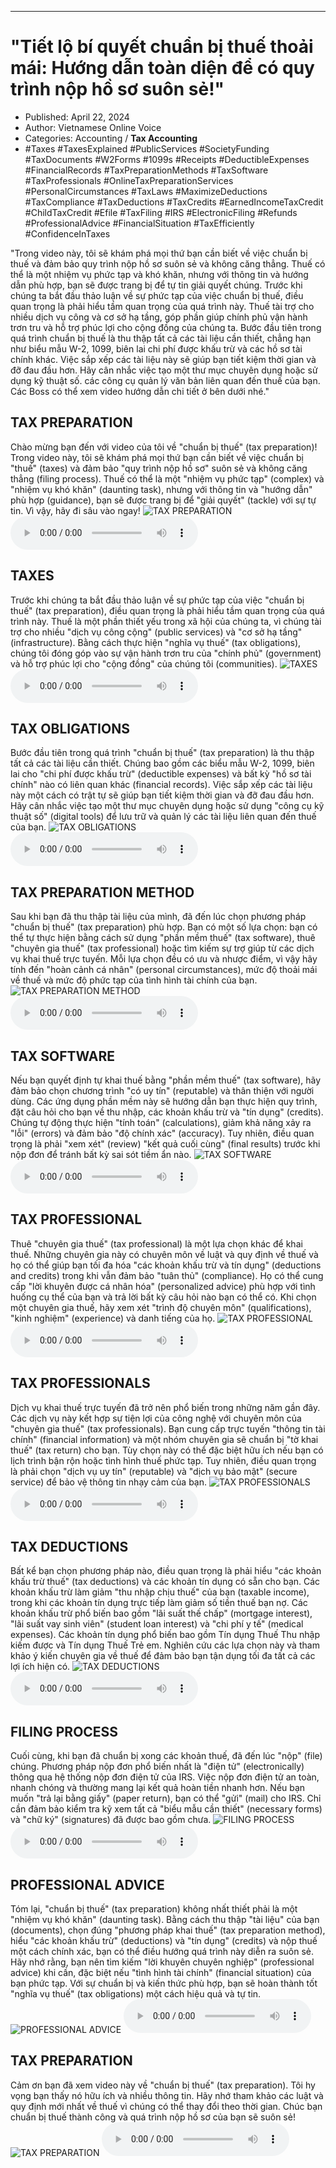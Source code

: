 
---

# \"Tiết lộ bí quyết chuẩn bị thuế thoải mái: Hướng dẫn toàn diện để có quy trình nộp hồ sơ suôn sẻ!\"

- Published: April 22, 2024
- Author: Vietnamese Online Voice
- Categories: Accounting / **Tax Accounting**
- #Taxes #TaxesExplained #PublicServices #SocietyFunding #TaxDocuments #W2Forms #1099s #Receipts #DeductibleExpenses #FinancialRecords #TaxPreparationMethods #TaxSoftware #TaxProfessionals #OnlineTaxPreparationServices #PersonalCircumstances #TaxLaws #MaximizeDeductions #TaxCompliance #TaxDeductions #TaxCredits #EarnedIncomeTaxCredit #ChildTaxCredit #Efile #TaxFiling #IRS #ElectronicFiling #Refunds #ProfessionalAdvice #FinancialSituation #TaxEfficiently #ConfidenceInTaxes

"Trong video này, tôi sẽ khám phá mọi thứ bạn cần biết về việc chuẩn bị thuế và đảm bảo quy trình nộp hồ sơ suôn sẻ và không căng thẳng. Thuế có thể là một nhiệm vụ phức tạp và khó khăn, nhưng với thông tin và hướng dẫn phù hợp, bạn sẽ được trang bị để tự tin giải quyết chúng. Trước khi chúng ta bắt đầu thảo luận về sự phức tạp của việc chuẩn bị thuế, điều quan trọng là phải hiểu tầm quan trọng của quá trình này. Thuế tài trợ cho nhiều dịch vụ công và cơ sở hạ tầng, góp phần giúp chính phủ vận hành trơn tru và hỗ trợ phúc lợi cho cộng đồng của chúng ta. Bước đầu tiên trong quá trình chuẩn bị thuế là thu thập tất cả các tài liệu cần thiết, chẳng hạn như biểu mẫu W-2, 1099, biên lai chi phí được khấu trừ và các hồ sơ tài chính khác. Việc sắp xếp các tài liệu này sẽ giúp bạn tiết kiệm thời gian và đỡ đau đầu hơn. Hãy cân nhắc việc tạo một thư mục chuyên dụng hoặc sử dụng kỹ thuật số. các công cụ quản lý văn bản liên quan đến thuế của bạn. Các Boss có thể xem video hướng dẫn chi tiết ở bên dưới nhé."


## TAX PREPARATION

Chào mừng bạn đến với video của tôi về "chuẩn bị thuế" (tax preparation)! Trong video này, tôi sẽ khám phá mọi thứ bạn cần biết về việc chuẩn bị "thuế" (taxes) và đảm bảo "quy trình nộp hồ sơ" suôn sẻ và không căng thẳng (filing process). Thuế có thể là một "nhiệm vụ phức tạp" (complex) và "nhiệm vụ khó khăn" (daunting task), nhưng với thông tin và "hướng dẫn" phù hợp (guidance), bạn sẽ được trang bị để "giải quyết" (tackle) với sự tự tin. Vì vậy, hãy đi sâu vào ngay!
![TAX PREPARATION](https://http-archiver-apis-production-80.schnworks.com/storage/images/transitions/2024-04-22/transition--57311909531-Montserrat-Bold-880E4F.jpg)
<audio controls>
    <source src="https://http-archiver-apis-production-80.schnworks.com/storage/audio/file-42002309740.mp3" type="audio/mpeg">
</audio>



## TAXES

Trước khi chúng ta bắt đầu thảo luận về sự phức tạp của việc "chuẩn bị thuế" (tax preparation), điều quan trọng là phải hiểu tầm quan trọng của quá trình này. Thuế là một phần thiết yếu trong xã hội của chúng ta, vì chúng tài trợ cho nhiều "dịch vụ công cộng" (public services) và "cơ sở hạ tầng" (infrastructure). Bằng cách thực hiện "nghĩa vụ thuế" (tax obligations), chúng tôi đóng góp vào sự vận hành trơn tru của "chính phủ" (government) và hỗ trợ phúc lợi cho "cộng đồng" của chúng tôi (communities).
![TAXES](https://http-archiver-apis-production-80.schnworks.com/storage/images/transitions/2024-04-22/transition-4621437323-Montserrat-ExtraBold-283593.jpg)
<audio controls>
    <source src="https://http-archiver-apis-production-80.schnworks.com/storage/audio/file-34916347110.mp3" type="audio/mpeg">
</audio>



## TAX OBLIGATIONS

Bước đầu tiên trong quá trình "chuẩn bị thuế" (tax preparation) là thu thập tất cả các tài liệu cần thiết. Chúng bao gồm các biểu mẫu W-2, 1099, biên lai cho "chi phí được khấu trừ" (deductible expenses) và bất kỳ "hồ sơ tài chính" nào có liên quan khác (financial records). Việc sắp xếp các tài liệu này một cách có trật tự sẽ giúp bạn tiết kiệm thời gian và đỡ đau đầu hơn. Hãy cân nhắc việc tạo một thư mục chuyên dụng hoặc sử dụng "công cụ kỹ thuật số" (digital tools) để lưu trữ và quản lý các tài liệu liên quan đến thuế của bạn.
![TAX OBLIGATIONS](https://http-archiver-apis-production-80.schnworks.com/storage/images/transitions/2024-04-22/transition--44862268443-Montserrat-Black-9C27B0.jpg)
<audio controls>
    <source src="https://http-archiver-apis-production-80.schnworks.com/storage/audio/file-17826755184.mp3" type="audio/mpeg">
</audio>



## TAX PREPARATION METHOD

Sau khi bạn đã thu thập tài liệu của mình, đã đến lúc chọn phương pháp "chuẩn bị thuế" (tax preparation) phù hợp. Bạn có một số lựa chọn: bạn có thể tự thực hiện bằng cách sử dụng "phần mềm thuế" (tax software), thuê "chuyên gia thuế" (tax professional) hoặc tìm kiếm sự trợ giúp từ các dịch vụ khai thuế trực tuyến. Mỗi lựa chọn đều có ưu và nhược điểm, vì vậy hãy tính đến "hoàn cảnh cá nhân" (personal circumstances), mức độ thoải mái về thuế và mức độ phức tạp của tình hình tài chính của bạn.
![TAX PREPARATION METHOD](https://http-archiver-apis-production-80.schnworks.com/storage/images/transitions/2024-04-22/transition-23070368704-Montserrat-Thin-004895.jpg)
<audio controls>
    <source src="https://http-archiver-apis-production-80.schnworks.com/storage/audio/file-13012830085.mp3" type="audio/mpeg">
</audio>



## TAX SOFTWARE

Nếu bạn quyết định tự khai thuế bằng "phần mềm thuế" (tax software), hãy đảm bảo chọn chương trình "có uy tín" (reputable) và thân thiện với người dùng. Các ứng dụng phần mềm này sẽ hướng dẫn bạn thực hiện quy trình, đặt câu hỏi cho bạn về thu nhập, các khoản khấu trừ và "tín dụng" (credits). Chúng tự động thực hiện "tính toán" (calculations), giảm khả năng xảy ra "lỗi" (errors) và đảm bảo "độ chính xác" (accuracy). Tuy nhiên, điều quan trọng là phải "xem xét" (review) "kết quả cuối cùng" (final results) trước khi nộp đơn để tránh bất kỳ sai sót tiềm ẩn nào.
![TAX SOFTWARE](https://http-archiver-apis-production-80.schnworks.com/storage/images/transitions/2024-04-22/transition--17835327-Montserrat-Regular-9C27B0.jpg)
<audio controls>
    <source src="https://http-archiver-apis-production-80.schnworks.com/storage/audio/file-17916529806.mp3" type="audio/mpeg">
</audio>



## TAX PROFESSIONAL

Thuê "chuyên gia thuế" (tax professional) là một lựa chọn khác để khai thuế. Những chuyên gia này có chuyên môn về luật và quy định về thuế và họ có thể giúp bạn tối đa hóa "các khoản khấu trừ và tín dụng" (deductions and credits) trong khi vẫn đảm bảo "tuân thủ" (compliance). Họ có thể cung cấp "lời khuyên được cá nhân hóa" (personalized advice) phù hợp với tình huống cụ thể của bạn và trả lời bất kỳ câu hỏi nào bạn có thể có. Khi chọn một chuyên gia thuế, hãy xem xét "trình độ chuyên môn" (qualifications), "kinh nghiệm" (experience) và danh tiếng của họ.
![TAX PROFESSIONAL](https://http-archiver-apis-production-80.schnworks.com/storage/images/transitions/2024-04-22/transition-20737388915-Montserrat-Medium-1A237E.jpg)
<audio controls>
    <source src="https://http-archiver-apis-production-80.schnworks.com/storage/audio/file-34339220988.mp3" type="audio/mpeg">
</audio>



## TAX PROFESSIONALS

Dịch vụ khai thuế trực tuyến đã trở nên phổ biến trong những năm gần đây. Các dịch vụ này kết hợp sự tiện lợi của công nghệ với chuyên môn của "chuyên gia thuế" (tax professionals). Bạn cung cấp trực tuyến "thông tin tài chính" (financial information) và một nhóm chuyên gia sẽ chuẩn bị "tờ khai thuế" (tax return) cho bạn. Tùy chọn này có thể đặc biệt hữu ích nếu bạn có lịch trình bận rộn hoặc tình hình thuế phức tạp. Tuy nhiên, điều quan trọng là phải chọn "dịch vụ uy tín" (reputable) và "dịch vụ bảo mật" (secure service) để bảo vệ thông tin nhạy cảm của bạn.
![TAX PROFESSIONALS](https://http-archiver-apis-production-80.schnworks.com/storage/images/transitions/2024-04-22/transition--1827623612-Montserrat-Regular-7B1FA2.jpg)
<audio controls>
    <source src="https://http-archiver-apis-production-80.schnworks.com/storage/audio/file-39118334447.mp3" type="audio/mpeg">
</audio>



## TAX DEDUCTIONS

Bất kể bạn chọn phương pháp nào, điều quan trọng là phải hiểu "các khoản khấu trừ thuế" (tax deductions) và các khoản tín dụng có sẵn cho bạn. Các khoản khấu trừ làm giảm "thu nhập chịu thuế" của bạn (taxable income), trong khi các khoản tín dụng trực tiếp làm giảm số tiền thuế bạn nợ. Các khoản khấu trừ phổ biến bao gồm "lãi suất thế chấp" (mortgage interest), "lãi suất vay sinh viên" (student loan interest) và "chi phí y tế" (medical expenses). Các khoản tín dụng phổ biến bao gồm Tín dụng Thuế Thu nhập kiếm được và Tín dụng Thuế Trẻ em. Nghiên cứu các lựa chọn này và tham khảo ý kiến ​​chuyên gia về thuế để đảm bảo bạn tận dụng tối đa tất cả các lợi ích hiện có.
![TAX DEDUCTIONS](https://http-archiver-apis-production-80.schnworks.com/storage/images/transitions/2024-04-22/transition--13578263255-Montserrat-Thin-7B1FA2.jpg)
<audio controls>
    <source src="https://http-archiver-apis-production-80.schnworks.com/storage/audio/file-5984674210.mp3" type="audio/mpeg">
</audio>



## FILING PROCESS

Cuối cùng, khi bạn đã chuẩn bị xong các khoản thuế, đã đến lúc "nộp" (file) chúng. Phương pháp nộp đơn phổ biến nhất là "điện tử" (electronically) thông qua hệ thống nộp đơn điện tử của IRS. Việc nộp đơn điện tử an toàn, nhanh chóng và thường mang lại kết quả hoàn tiền nhanh hơn. Nếu bạn muốn "trả lại bằng giấy" (paper return), bạn có thể "gửi" (mail) cho IRS. Chỉ cần đảm bảo kiểm tra kỹ xem tất cả "biểu mẫu cần thiết" (necessary forms) và "chữ ký" (signatures) đã được bao gồm chưa.
![FILING PROCESS](https://http-archiver-apis-production-80.schnworks.com/storage/images/transitions/2024-04-22/transition-9362150023-Montserrat-SemiBold-1A237E.jpg)
<audio controls>
    <source src="https://http-archiver-apis-production-80.schnworks.com/storage/audio/file-7391934901.mp3" type="audio/mpeg">
</audio>



## PROFESSIONAL ADVICE

Tóm lại, "chuẩn bị thuế" (tax preparation) không nhất thiết phải là một "nhiệm vụ khó khăn" (daunting task). Bằng cách thu thập "tài liệu" của bạn (documents), chọn đúng "phương pháp khai thuế" (tax preparation method), hiểu "các khoản khấu trừ" (deductions) và "tín dụng" (credits) và nộp thuế một cách chính xác, bạn có thể điều hướng quá trình này diễn ra suôn sẻ. Hãy nhớ rằng, bạn nên tìm kiếm "lời khuyên chuyên nghiệp" (professional advice) khi cần, đặc biệt nếu "tình hình tài chính" (financial situation) của bạn phức tạp. Với sự chuẩn bị và kiến ​​thức phù hợp, bạn sẽ hoàn thành tốt "nghĩa vụ thuế" (tax obligations) một cách hiệu quả và tự tin.
![PROFESSIONAL ADVICE](https://http-archiver-apis-production-80.schnworks.com/storage/images/transitions/2024-04-22/transition-10535729260-Montserrat-Medium-004895.jpg)
<audio controls>
    <source src="https://http-archiver-apis-production-80.schnworks.com/storage/audio/file-19590434579.mp3" type="audio/mpeg">
</audio>



## TAX PREPARATION

Cảm ơn bạn đã xem video này về "chuẩn bị thuế" (tax preparation). Tôi hy vọng bạn thấy nó hữu ích và nhiều thông tin. Hãy nhớ tham khảo các luật và quy định mới nhất về thuế vì chúng có thể thay đổi theo thời gian. Chúc bạn chuẩn bị thuế thành công và quá trình nộp hồ sơ của bạn sẽ suôn sẻ!
![TAX PREPARATION](https://http-archiver-apis-production-80.schnworks.com/storage/images/transitions/2024-04-22/transition-2406135069-Montserrat-Regular-1A237E.jpg)
<audio controls>
    <source src="https://http-archiver-apis-production-80.schnworks.com/storage/audio/file-22055781872.mp3" type="audio/mpeg">
</audio>

